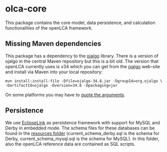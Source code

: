 olca-core
=========

This package contains the core model, data persistence, and calculation 
functionalities of the openLCA framework. 

Missing Maven dependencies
--------------------------
This package has a dependency to the [ojalgo](http://ojalgo.org/) library.
There is a version of ojalgo in the central Maven repository but this is
a bit old. The version that openLCA currently uses is v34 which you can
get from the [ojalgo](http://ojalgo.org/) web-site and install via Maven 
into your local repository:

    mvn install:install-file -Dfile=ojalgo-34.8.jar -DgroupId=org.ojalgo \
    -DartifactId=ojalgo -Dversion=34.8 -Dpackaging=jar

On some platforms you may have to [quote the arguments](http://bit.ly/18k1Bli). 

Persistence
-----------
We use [EclipseLink](http://www.eclipse.org/eclipselink/) as persistence 
framework with support for MySQL and Derby in embedded mode. 
The schema files for these databases can be found in the 
[resources folder](src/main/resources/org/openlca/core/database/internal) 
(current_schema_derby.sql is the schema for Derby, current_schema_mysql.sql 
is the schema for MySQL). In this folder, also the openLCA reference data are 
contained as SQL scripts. 



	